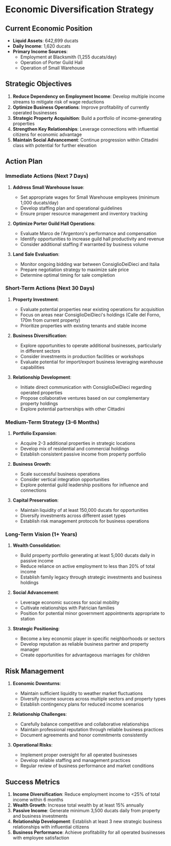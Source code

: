 # Economic Diversification Strategy

## Current Economic Position
- **Liquid Assets**: 642,699 ducats
- **Daily Income**: 1,620 ducats
- **Primary Income Sources**: 
  - Employment at Blacksmith (1,255 ducats/day)
  - Operation of Porter Guild Hall
  - Operation of Small Warehouse

## Strategic Objectives
1. **Reduce Dependency on Employment Income**: Develop multiple income streams to mitigate risk of wage reductions
2. **Optimize Business Operations**: Improve profitability of currently operated businesses
3. **Strategic Property Acquisition**: Build a portfolio of income-generating properties
4. **Strengthen Key Relationships**: Leverage connections with influential citizens for economic advantage
5. **Maintain Social Advancement**: Continue progression within Cittadini class with potential for further elevation

## Action Plan

### Immediate Actions (Next 7 Days)
1. **Address Small Warehouse Issue**:
   - Set appropriate wages for Small Warehouse employees (minimum 1,000 ducats/day)
   - Develop staffing plan and operational guidelines
   - Ensure proper resource management and inventory tracking

2. **Optimize Porter Guild Hall Operations**:
   - Evaluate Marco de l'Argentoro's performance and compensation
   - Identify opportunities to increase guild hall productivity and revenue
   - Consider additional staffing if warranted by business volume

3. **Land Sale Evaluation**:
   - Monitor ongoing bidding war between ConsiglioDeiDieci and Italia
   - Prepare negotiation strategy to maximize sale price
   - Determine optimal timing for sale completion

### Short-Term Actions (Next 30 Days)
1. **Property Investment**:
   - Evaluate potential properties near existing operations for acquisition
   - Focus on areas near ConsiglioDeiDieci's holdings (Calle del Forno, 170m from current property)
   - Prioritize properties with existing tenants and stable income

2. **Business Diversification**:
   - Explore opportunities to operate additional businesses, particularly in different sectors
   - Consider investments in production facilities or workshops
   - Evaluate potential for import/export business leveraging warehouse capabilities

3. **Relationship Development**:
   - Initiate direct communication with ConsiglioDeiDieci regarding operated properties
   - Propose collaborative ventures based on our complementary property holdings
   - Explore potential partnerships with other Cittadini

### Medium-Term Strategy (3-6 Months)
1. **Portfolio Expansion**:
   - Acquire 2-3 additional properties in strategic locations
   - Develop mix of residential and commercial holdings
   - Establish consistent passive income from property portfolio

2. **Business Growth**:
   - Scale successful business operations
   - Consider vertical integration opportunities
   - Explore potential guild leadership positions for influence and connections

3. **Capital Preservation**:
   - Maintain liquidity of at least 150,000 ducats for opportunities
   - Diversify investments across different asset types
   - Establish risk management protocols for business operations

### Long-Term Vision (1+ Years)
1. **Wealth Consolidation**:
   - Build property portfolio generating at least 5,000 ducats daily in passive income
   - Reduce reliance on active employment to less than 20% of total income
   - Establish family legacy through strategic investments and business holdings

2. **Social Advancement**:
   - Leverage economic success for social mobility
   - Cultivate relationships with Patrician families
   - Position for potential minor government appointments appropriate to station

3. **Strategic Positioning**:
   - Become a key economic player in specific neighborhoods or sectors
   - Develop reputation as reliable business partner and property manager
   - Create opportunities for advantageous marriages for children

## Risk Management
1. **Economic Downturns**:
   - Maintain sufficient liquidity to weather market fluctuations
   - Diversify income sources across multiple sectors and property types
   - Establish contingency plans for reduced income scenarios

2. **Relationship Challenges**:
   - Carefully balance competitive and collaborative relationships
   - Maintain professional reputation through reliable business practices
   - Document agreements and honor commitments consistently

3. **Operational Risks**:
   - Implement proper oversight for all operated businesses
   - Develop reliable staffing and management practices
   - Regular review of business performance and market conditions

## Success Metrics
1. **Income Diversification**: Reduce employment income to <25% of total income within 6 months
2. **Wealth Growth**: Increase total wealth by at least 15% annually
3. **Passive Income**: Generate minimum 3,500 ducats daily from property and business investments
4. **Relationship Development**: Establish at least 3 new strategic business relationships with influential citizens
5. **Business Performance**: Achieve profitability for all operated businesses with employee satisfaction
